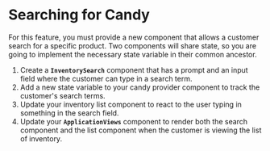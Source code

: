 # Searching for Candy

For this feature, you must provide a new component that allows a customer search for a specific product. Two components will share state, so you are going to implement the necessary state variable in their common ancestor.

1. Create a **`InventorySearch`** component that has a prompt and an input field where the customer can type in a search term.
1. Add a new state variable to your candy provider component to track the customer's search terms.
1. Update your inventory list component to react to the user typing in something in the search field.
1. Update your **`ApplicationViews`** component to render both the search component and the list component when the customer is viewing the list of inventory.